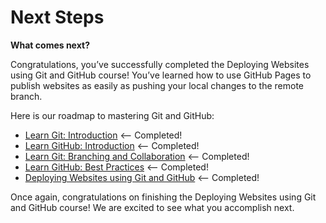 
# Next Steps

**What comes next?**

Congratulations, you’ve successfully completed the Deploying Websites using Git and GitHub course! You’ve learned how to use GitHub Pages to publish websites as easily as pushing your local changes to the remote branch.

Here is our roadmap to mastering Git and GitHub:

- [Learn Git: Introduction](https://www.codecademy.com/courses/learn-git-introduction/lessons/git-workflow/exercises/hello-git) <– Completed!
- [Learn GitHub: Introduction](https://www.codecademy.com/enrolled/courses/learn-github-introduction) <– Completed!
- [Learn Git: Branching and Collaboration](https://www.codecademy.com/enrolled/courses/learn-git-branching-and-collaboration) <– Completed!
- [Learn GitHub: Best Practices](https://www.codecademy.com/enrolled/courses/learn-github-best-practices) <– Completed!
- [Deploying Websites using Git and GitHub](https://www.codecademy.com/enrolled/courses/deploying-websites-using-git-and-github) <– Completed!

Once again, congratulations on finishing the Deploying Websites using Git and GitHub course! We are excited to see what you accomplish next.


